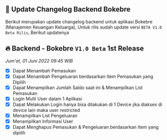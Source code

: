 ## :ocean: Update Changelog Backend Bokebre
Berikut merupakan update changelog backend untuk aplikasi Bokebre (Manajemen Keuangan Keluarga), Untuk rilis sudah update versi `BETA V1.0 Beta Rilis`, Berikut updatenya

## :fire: Backend - Bokebre `V1.0 Beta` 1st Release 
*Jum'at, 01 Juni 2022 09:45 WIB*
- [x] Dapat Menambah Pemasukan
- [x] Dapat Menambah Pengeluaran berdasarkan Item Pemasukan yang Dipilih
- [x] Dapat Menampilkan Jumlah Saldo saat ini & Menampilkan List Pemasukan
- [x] Login Multi User dalam 1 Aplikasi
- [x] Dapat Melakukan Login hanya bisa dilakukan di 1 Device jika diakses di device lain maka user restricted
- [x] Menampilkan List Pengeluaran
- [x] Menampilkan Informasi User
- [x] Dapat Menghapus Pemasukan & Pengeluaran berdasarkan Item yang dipilih
